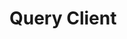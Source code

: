 # Query Client

<!-- The query client is the central hub of Kitbag query. It manages all your queries, handles caching, and provides the composables you'll use throughout your application.

## Getting Started: Use the Default Client

For most applications, you should start with the default, ready-to-use client:

```ts
import { query, useQuery } from '@kitbag/query'

// Ready to use - comes pre-configured!
const userQuery = query('user', fetchUser)
const user = useQuery(userQuery, { params: [userId] })
```

> **Recommended Approach**: The default client provides shared caching, unified query management, and enables powerful features like tag-based invalidation across your entire application. This is sufficient for 95% of use cases.

## When to Create Your Own Client

Create a custom query client only when you need:

- **Custom configuration** for your entire app
- **Multiple isolated contexts** (e.g., different APIs with different caching strategies)  
- **Mutations and advanced features** like `defineQuery`
- **Tag-based invalidation** that should work across specific query groups

```ts
import { createQueryClient } from '@kitbag/query'

// Custom client with configuration
export const { query, useQuery, defineQuery, mutate } = createQueryClient({
  defaultStaleTime: 5 * 60 * 1000, // 5 minutes
  defaultCacheTime: 10 * 60 * 1000, // 10 minutes
  defaultRetryCount: 3
})
```

## Configuration Options

The query client accepts several configuration options:

### Caching Options

- **defaultStaleTime**: How long data is considered fresh (default: 0)
- **defaultCacheTime**: How long unused data stays in cache (default: 5 minutes)

```ts
const { query, useQuery } = createQueryClient({
  defaultStaleTime: 2 * 60 * 1000,    // Data is fresh for 2 minutes
  defaultCacheTime: 10 * 60 * 1000    // Keep in cache for 10 minutes
})
```

### Retry Options

- **defaultRetryCount**: Number of retry attempts on failure (default: 3)
- **defaultRetryDelay**: Delay between retries (default: exponential backoff)

```ts
const { query, useQuery } = createQueryClient({
  defaultRetryCount: 5,
  defaultRetryDelay: (attempt) => Math.min(1000 * 2 ** attempt, 30000)
})
```

## What You Get

The `createQueryClient()` function returns an object with two main properties:

### query

A function for creating query definitions. This is where you define your data fetching logic:

```ts
const userQuery = query('user', async (id: number) => {
  const response = await fetch(`/api/users/${id}`)
  return response.json()
})
```

### useQuery

A Vue composable for using queries in your components:

```ts
const user = useQuery(userQuery, {
  params: [userId]
})
```

## Multiple Query Clients

You can create multiple query clients for different purposes:

```ts
// Main application data
export const { query: appQuery, useQuery: useAppQuery } = createQueryClient({
  defaultStaleTime: 5 * 60 * 1000
})

// Real-time data with shorter cache times
export const { query: realtimeQuery, useQuery: useRealtimeQuery } = createQueryClient({
  defaultStaleTime: 10 * 1000,
  defaultCacheTime: 30 * 1000
})
```

## Default vs Custom vs Multiple Clients

### Default Client (Recommended for Most Apps)

Start here - use the default client that comes pre-configured:

```ts
// queries/users.ts
import { query, useQuery } from '@kitbag/query'

export const userQuery = query('user', fetchUser)
```

```ts  
// components/UserProfile.vue
import { useQuery } from '@kitbag/query'
import { userQuery } from '../queries/users'

const user = useQuery(userQuery, { params: [userId] })
```

**Benefits:**
- Zero configuration - works out of the box
- Shared caching across your entire app
- Tag-based invalidation works globally
- Perfect for single-domain applications

### Custom Global Client

Create your own client when you need app-wide configuration or mutations:

```ts
// queryClient.ts
import { createQueryClient } from '@kitbag/query'

export const { query, useQuery, defineQuery, mutate } = createQueryClient({
  defaultStaleTime: 5 * 60 * 1000
})
```

**Use when you need:**
- Custom default settings for your app
- Mutations and advanced query patterns  
- `defineQuery` for pre-configured API layers
- Fine-tuned caching strategies

### Multiple Clients (Advanced)

Create separate clients for different contexts or APIs:

```ts
// Main app data
export const { query: appQuery, useQuery: useAppQuery } = createQueryClient({
  defaultStaleTime: 5 * 60 * 1000
})

// Real-time data with shorter cache times
export const { query: realtimeQuery, useQuery: useRealtimeQuery } = createQueryClient({
  defaultStaleTime: 10 * 1000,
  defaultCacheTime: 30 * 1000
})
```

**Use when you have:**
- Multiple APIs with different caching needs
- Isolated data contexts that shouldn't share cache
- Different authentication or configuration requirements

## Best Practices

### 1. Start with the Default Client

Begin with the default client for simplicity:

```ts
// ✅ Best - Use the default client for most apps
import { query, useQuery } from '@kitbag/query'

export const userQuery = query('user', fetchUser)
```

### 2. Create Custom Client When Needed

Only create your own client when you need specific features:

```ts
// ✅ Good - Custom client when you need mutations or defineQuery  
export const { query, useQuery, defineQuery, mutate } = createQueryClient({
  defaultStaleTime: 5 * 60 * 1000
})
```

### 3. Configure Sensible Defaults

When you do create a custom client, set defaults that work for most of your queries:

```ts
// ✅ Good - Sensible defaults
const { query, useQuery } = createQueryClient({
  defaultStaleTime: 2 * 60 * 1000,    // 2 minutes is often good
  defaultCacheTime: 10 * 60 * 1000,   // Keep cache for 10 minutes
  defaultRetryCount: 3                 // Retry 3 times on failure
})
```

### 4. Override Per Query When Needed

Use query-specific options for special cases:

```ts
// Real-time data - shorter stale time
const liveDataQuery = query('live-data', fetcher, {
  staleTime: 5000 // 5 seconds
})

// Static data - longer stale time
const configQuery = query('config', fetcher, {
  staleTime: 60 * 60 * 1000 // 1 hour
})
```

## Next Steps

Now that you understand the query client, learn about:

- [Queries](/core-concepts/queries) - Define your data fetching logic
- [Mutations](/core-concepts/mutations) - Handle data modifications  
- [Tags & Invalidation](/core-concepts/tags-invalidation) - Manage cache invalidation -->